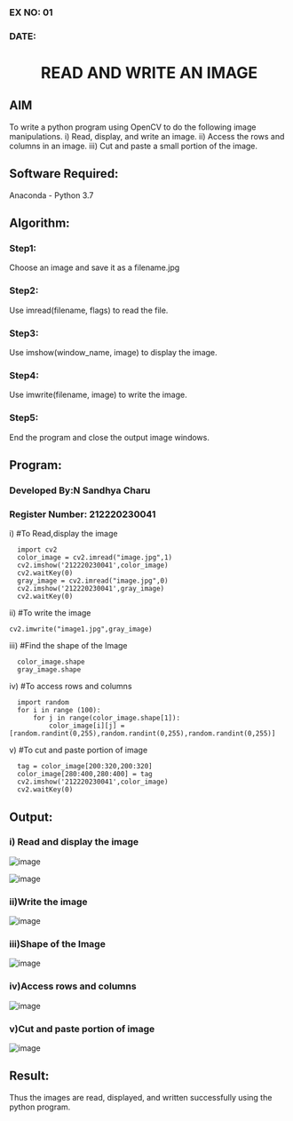### EX NO: 01
### DATE:
# <p align="center">READ AND WRITE AN IMAGE</p>
## AIM
To write a python program using OpenCV to do the following image manipulations.
i) Read, display, and write an image.
ii) Access the rows and columns in an image.
iii) Cut and paste a small portion of the image.

## Software Required:
Anaconda - Python 3.7
## Algorithm:
### Step1:
Choose an image and save it as a filename.jpg
### Step2:
Use imread(filename, flags) to read the file.
### Step3:
Use imshow(window_name, image) to display the image.
### Step4:
Use imwrite(filename, image) to write the image.
### Step5:
End the program and close the output image windows.
## Program:
### Developed By:N Sandhya Charu
### Register Number: 212220230041
i) #To Read,display the image
```
  import cv2
  color_image = cv2.imread("image.jpg",1)
  cv2.imshow('212220230041',color_image)
  cv2.waitKey(0)
  gray_image = cv2.imread("image.jpg",0)
  cv2.imshow('212220230041',gray_image)
  cv2.waitKey(0)
```
ii) #To write the image
```
cv2.imwrite("image1.jpg",gray_image)

```
iii) #Find the shape of the Image
```
  color_image.shape
  gray_image.shape
```
iv) #To access rows and columns
```
  import random
  for i in range (100):
      for j in range(color_image.shape[1]):
          color_image[i][j] = [random.randint(0,255),random.randint(0,255),random.randint(0,255)]

```
v) #To cut and paste portion of image
```
  tag = color_image[200:320,200:320]
  color_image[280:400,280:400] = tag
  cv2.imshow('212220230041',color_image)
  cv2.waitKey(0)

```

## Output:

### i) Read and display the image
![image](https://user-images.githubusercontent.com/75235167/161373171-20a693d9-84af-43c6-ac2d-65f28106f051.png)

![image](https://user-images.githubusercontent.com/75235167/161373280-83324666-c349-41e0-b5a8-205dfbf615e9.png)

### ii)Write the image
![image](https://user-images.githubusercontent.com/75235167/161373272-6c270be7-83a7-4d38-aa38-803cc5838155.png)

### iii)Shape of the Image
![image](https://user-images.githubusercontent.com/75235167/161373294-a61dbcfa-e220-446f-b03c-9af4a59aeb25.png)

### iv)Access rows and columns
![image](https://user-images.githubusercontent.com/75235167/161373404-b65f8e1b-e863-40bc-a676-5194cd9788aa.png)

### v)Cut and paste portion of image
![image](https://user-images.githubusercontent.com/75235167/161373540-f2a22c99-216f-463b-a703-10584d245286.png)

## Result:
Thus the images are read, displayed, and written successfully using the python program.

